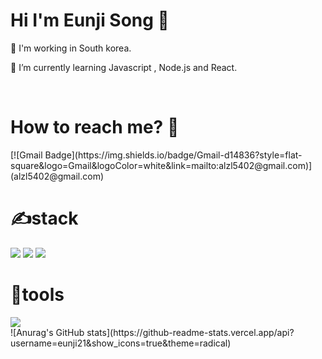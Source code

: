 <h1>Hi I'm Eunji Song  👋</h1>
<p>🔭 I'm working in South korea.</p>
<p>🌱 I’m currently learning Javascript , Node.js and React.</p>

<br>

<h1>How to reach me?  🤔</h1>
[![Gmail Badge](https://img.shields.io/badge/Gmail-d14836?style=flat-square&logo=Gmail&logoColor=white&link=mailto:alzl5402@gmail.com)](alzl5402@gmail.com)

<br>

<h1>✍stack</h1>
<img src="https://img.shields.io/badge/html-E34F26?style=for-the-badge&logo=html5&logoColor=white"> <img src="https://img.shields.io/badge/css-1572B6?style=for-the-badge&logo=css3&logoColor=white"> <img src="https://img.shields.io/badge/javascript-F7DF1E?style=for-the-badge&logo=javascript&logoColor=black"> 

<br>

<h1>💪tools</h1>
<img src="https://img.shields.io/badge/github-181717?style=for-the-badge&logo=github&logoColor=white"><br>
![Anurag's GitHub stats](https://github-readme-stats.vercel.app/api?username=eunji21&show_icons=true&theme=radical)

